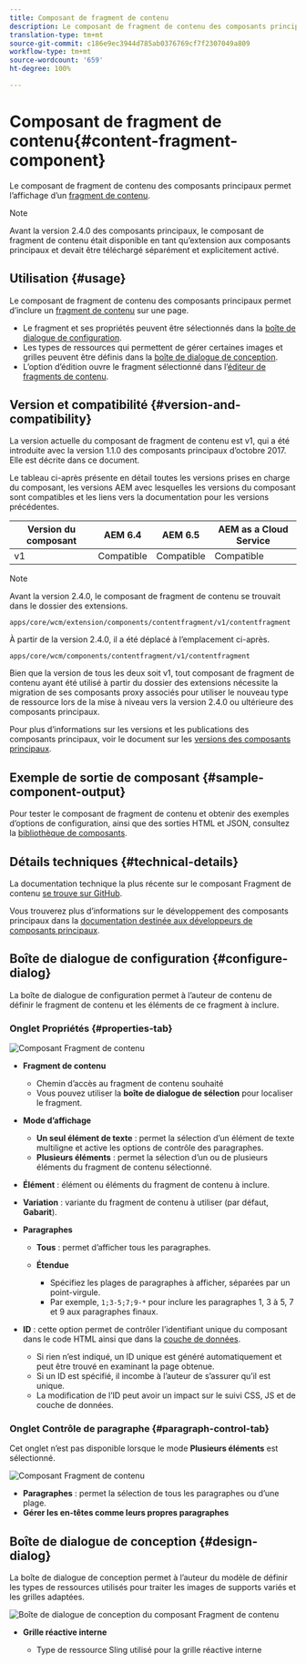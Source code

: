 ```yaml
---
title: Composant de fragment de contenu
description: Le composant de fragment de contenu des composants principaux permet l’affichage d’un fragment de contenu.
translation-type: tm+mt
source-git-commit: c186e9ec3944d785ab0376769cf7f2307049a809
workflow-type: tm+mt
source-wordcount: '659'
ht-degree: 100%

---
```



# Composant de fragment de contenu{#content-fragment-component}

Le composant de fragment de contenu des composants principaux permet l’affichage d’un [fragment de contenu](https://docs.adobe.com/content/help/en/experience-manager-cloud-service/assets/content-fragments/content-fragments.html).

>[!NOTE]
>
>Avant la version 2.4.0 des composants principaux, le composant de fragment de contenu était disponible en tant qu’extension aux composants principaux et devait être téléchargé séparément et explicitement activé.

## Utilisation {#usage}

Le composant de fragment de contenu des composants principaux permet d’inclure un [fragment de contenu](https://docs.adobe.com/content/help/en/experience-manager-cloud-service/assets/content-fragments/content-fragments.html) sur une page.

* Le fragment et ses propriétés peuvent être sélectionnés dans la [boîte de dialogue de configuration](#configure-dialog).
* Les types de ressources qui permettent de gérer certaines images et grilles peuvent être définis dans la [boîte de dialogue de conception](#design-dialog).
* L’option d’édition ouvre le fragment sélectionné dans l’[éditeur de fragments de contenu](https://docs.adobe.com/content/help/en/experience-manager-cloud-service/assets/content-fragments/content-fragments-variations.html).

## Version et compatibilité {#version-and-compatibility}

La version actuelle du composant de fragment de contenu est v1, qui a été introduite avec la version 1.1.0 des composants principaux d’octobre 2017. Elle est décrite dans ce document.

Le tableau ci-après présente en détail toutes les versions prises en charge du composant, les versions AEM avec lesquelles les versions du composant sont compatibles et les liens vers la documentation pour les versions précédentes.

| Version du composant | AEM 6.4 | AEM 6.5 | AEM as a Cloud Service |
|--- |--- |---|---|
| v1 | Compatible | Compatible | Compatible |

>[!NOTE]
>
>Avant la version 2.4.0, le composant de fragment de contenu se trouvait dans le dossier des extensions.
>
> `apps/core/wcm/extension/components/contentfragment/v1/contentfragment`
> 
>À partir de la version 2.4.0, il a été déplacé à l’emplacement ci-après.
>
>`apps/core/wcm/components/contentfragment/v1/contentfragment`
>
>Bien que la version de tous les deux soit v1, tout composant de fragment de contenu ayant été utilisé à partir du dossier des extensions nécessite la migration de ses composants proxy associés pour utiliser le nouveau type de ressource lors de la mise à niveau vers la version 2.4.0 ou ultérieure des composants principaux.

Pour plus d’informations sur les versions et les publications des composants principaux, voir le document sur les [versions des composants principaux](/help/versions.md).

## Exemple de sortie de composant {#sample-component-output}

Pour tester le composant de fragment de contenu et obtenir des exemples d’options de configuration, ainsi que des sorties HTML et JSON, consultez la [bibliothèque de composants](https://adobe.com/go/aem_cmp_library_cf).

## Détails techniques {#technical-details}

La documentation technique la plus récente sur le composant Fragment de contenu [se trouve sur GitHub](https://adobe.com/go/aem_cmp_tech_cf_v1).

Vous trouverez plus d’informations sur le développement des composants principaux dans la [documentation destinée aux développeurs de composants principaux](/help/developing/overview.md).

## Boîte de dialogue de configuration {#configure-dialog}

La boîte de dialogue de configuration permet à l’auteur de contenu de définir le fragment de contenu et les éléments de ce fragment à inclure.

### Onglet Propriétés {#properties-tab}

![Composant Fragment de contenu](/help/assets/content-fragment-edit-properties.png)

* **Fragment de contenu**

   * Chemin d’accès au fragment de contenu souhaité
   * Vous pouvez utiliser la **boîte de dialogue de sélection** pour localiser le fragment.

* **Mode d’affichage**
   * **Un seul élément de texte** : permet la sélection d’un élément de texte multiligne et active les options de contrôle des paragraphes.
   * **Plusieurs éléments** : permet la sélection d’un ou de plusieurs éléments du fragment de contenu sélectionné.
* **Élément** : élément ou éléments du fragment de contenu à inclure.
* **Variation** : variante du fragment de contenu à utiliser (par défaut, **Gabarit**).

* **Paragraphes**

   * **Tous** : permet d’afficher tous les paragraphes.
   * **Étendue**

      * Spécifiez les plages de paragraphes à afficher, séparées par un point-virgule.
      * Par exemple, `1;3-5;7;9-*` pour inclure les paragraphes 1, 3 à 5, 7 et 9 aux paragraphes finaux.
* **ID** : cette option permet de contrôler l’identifiant unique du composant dans le code HTML ainsi que dans la [couche de données](/help/developing/data-layer/overview.md).
   * Si rien n’est indiqué, un ID unique est généré automatiquement et peut être trouvé en examinant la page obtenue.
   * Si un ID est spécifié, il incombe à l’auteur de s’assurer qu’il est unique.
   * La modification de l’ID peut avoir un impact sur le suivi CSS, JS et de couche de données.

### Onglet Contrôle de paragraphe {#paragraph-control-tab}

Cet onglet n’est pas disponible lorsque le mode **Plusieurs éléments** est sélectionné.

![Composant Fragment de contenu](/help/assets/content-fragment-edit-paragraph.png)

* **Paragraphes** : permet la sélection de tous les paragraphes ou d’une plage.
* **Gérer les en-têtes comme leurs propres paragraphes**

## Boîte de dialogue de conception {#design-dialog}

La boîte de dialogue de conception permet à l’auteur du modèle de définir les types de ressources utilisés pour traiter les images de supports variés et les grilles adaptées.

![Boîte de dialogue de conception du composant Fragment de contenu](/help/assets/content-fragment-design.png)

* **Grille réactive interne**

   * Type de ressource Sling utilisé pour la grille réactive interne

